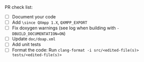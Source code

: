 PR check list:
- [ ] Document your code
- [ ] Add `\since QXmpp 1.X`, `QXMPP_EXPORT`
- [ ] Fix doxygen warnings (see log when building with `-DBUILD_DOCUMENTATION=ON`)
- [ ] Update `doc/doap.xml`
- [ ] Add unit tests
- [ ] Format the code: Run `clang-format -i src/<edited-file(s)> tests/<edited-file(s)>`

<!--
Points should be checked when they're done. They should also be checked when no
changes were required.
-->
